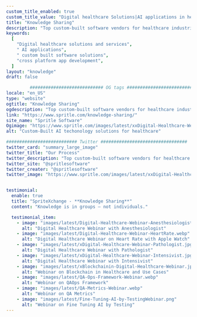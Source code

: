 ```yaml
---
custom_title_enabled: true
custom_title_value: "Digital healthcare Solutions|AI applications in healthcare-spritle.com"
title: "Knowledge Sharing"
description: "Top custom-built software vendors for healthcare industries and hospitals that use AI technology to build personalized applications as per your requirements."
keywords:
  [
    "Digital healthcare solutions and services",
    " AI applications",
    " custom built software solutions",
    "cross platform app development",
  ]
layout: "knowledge"
draft: false

         ############################ OG tags #################################
locale: "en_US"
type: "website"
ogtitle: "Knowledge Sharing"
ogdescription: "Top custom-built software vendors for healthcare industries and hospitals that use AI technology to build personalized applications as per your requirements." 
link: "https://www.spritle.com/knowledge-sharing/"
site_name: "Spritle Software"
Ogimage: "https://www.spritle.com/images/latest/xxDigital-Healthcare-Webinar-Intensivist.jpg,Mic.WrDUTB0G4u.webp.pagespeed.ic.48TTTgovK0.webp" 
alt: "Custom-Built AI techonology solutions for healthcare" 

########################### Twitter #################################
twitter_card: "summary_large_image"
twitter_title: "Our Process"
twitter_description: "Top custom-built software vendors for healthcare industries and hospitals that use AI technology to build personalized applications as per your requirements." 
twitter_site: "@spritlesoftware"
twitter_creater: "@spritlesoftware"
twitter_image: "https://www.spritle.com/images/latest/xxDigital-Healthcare-Webinar-Intensivist.jpg,Mic.WrDUTB0G4u.webp.pagespeed.ic.48TTTgovK0.webp" 


testimonial:
  enable: true
  title: "SpriteXchange - **Knowledge Sharing**"
  content: "Knowledge is in groups — not individuals."

  testimonial_item:
    - image: "images/latest/Digital-Healthcare-Webinar-Anesthesiologist.webp"
      alt: "Digital Healthcare Webinar with Anesthesiologist"
    - image: "images/latest/Digital-Healthcare-Webinar-HeartRate.webp"
      alt: "Digital Healthcare Webinar on Heart Rate with Apple Watch"
    - image: "images/latest/xDigital-Healthcare-Webinar-Pathologist.jpg.pagespeed.ic.19asHnQSyq.webp"
      alt: "Digital Healthcare Webinar with Pathologist"
    - image: "images/latest/xDigital-Healthcare-Webinar-Intensivist.jpg.pagespeed.ic.WrDUTB0G4u.webp"
      alt: "Digital Healthcare Webinar with Intensivist"
    - image: "images/latest/xBlockchainin-Digital-Healthcare-Webinar.jpg.pagespeed.ic.QiMWG6fWc_.webp"
      alt: "Webinar on Blockchain in Healthcare and Use Cases"
    - image: "images/latest/QA-Ops-Framework-Webinar.webp"
      alt: "Webinar on QAOps Framework"
    - image: "images/latest/QA-Metrics-Webinar.webp"
      alt: "Webinar on QA Metrics"
    - image: "images/latest/Fine-Tuning-AI-by-TestingWebinar.png"
      alt: "Webinar on Fine Tuning AI by Testing"
---
```

